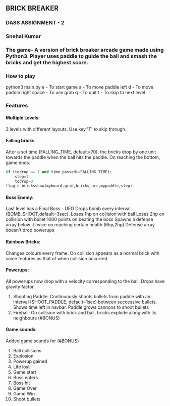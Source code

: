 ## BRICK BREAKER
### DASS ASSIGNMENT - 2
### Snehal Kumar

### The game- A version of brick breaker arcade game made using Python3. Player uses paddle to guide the ball and smash the bricks and get the highest score.
### How to play
python3 main.py
e - To start game
a - To move paddle left
d - To move paddle right
space - To use grab
q - To quit
t - To skip to next level

### Features
#### Multiple Levels:
3 levels with different layouts. Use key 'T' to skip through.
#### Falling bricks
After a set time (FALLING_TIME, default=70), the bricks drop by one unit towards the paddle when the ball hits the paddle. On reaching the bottom, game ends.
```python
if (todrop == 1 and time_passed>=FALLING_TIME):
	step=1
	todrop=0
flag = bricksshow(myboard.grid,bricks_arr,mypaddle,step)
```
#### Boss Enemy:
Last level has a Final Boss - UFO
Drops bomb every interval (BOMB_SHOOT,default=3sec).
Loses 1hp on collision with ball
Loses 2hp on collision with bullet
1000 points on beating the boss
Spawns a defense array below it twice on reaching certain health (6hp,2hp)
Defense array doesn't drop powerups

#### Rainbow Bricks:
Changes colours every frame. On collision appears as a normal brick with same features as that of when collision occurred.

#### Powerups:
All powerups now drop with a velocity corresponding to the ball. Drops have gravity factor.
1. Shooting Paddle: Continuously shoots bullets from paddle with an interval (SHOOT_PADDLE, default=1sec) between successive bullets. Shows time left in navbar.
Paddle grows cannons to shoot bullets
2. Fireball: On collision with brick and ball, bricks explode along with its neighbours (#BONUS)

#### Game sounds: 
Added game sounds for (#BONUS)
1. Ball collisions
2. Explosion
3. Powerup gained
4. Life lost
5. Game start
6. Boss enters
7. Boss hit
8. Game Over
9. Game Win
10. Shoot bullets

